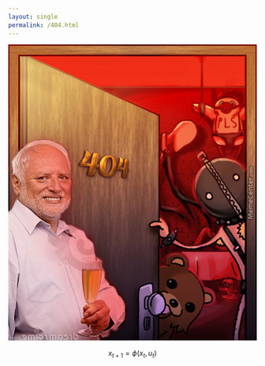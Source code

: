 ```yaml
---
layout: single
permalink: /404.html
---
```


![404](/assets/img/404.jpg)

$$x_{t+1} = \phi(x_t, u_t)$$